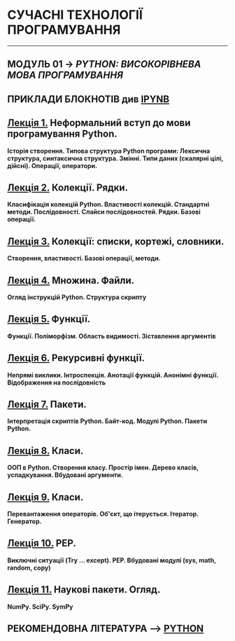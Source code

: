 # **СУЧАСНІ ТЕХНОЛОГІЇ ПРОГРАМУВАННЯ**
***
## **МОДУЛЬ 01** -> *PYTHON: ВИСОКОРІВНЕВА МОВА ПРОГРАМУВАННЯ*
## ПРИКЛАДИ БЛОКНОТІВ див [IPYNB](LEC\Modulo_1\IPYNB)
## [**Лекція 1.**](2021_MPT_Lec_01_.pdf) Неформальний вступ до мови програмування Python.  
**Історія створення. Типова структура Python програми: Лексична структура, синтаксична структура. Змінні. Типи даних (скалярні цілі, дійсні). Операції, оператори.**

## [**Лекція 2.**](2021_MPT_Lec_02_.pdf) Колекції. Рядки.  
**Класифікація колекцій Python. Властивості колекцій. Стандартні методи. Послідовності. Слайси послідовностей. Рядки. Базові операції.**

## [**Лекція 3.**](2021_MPT_Lec_03_.pdf) Колекції: списки, кортежі, словники.  
**Створення, властивості. Базові операції, методи.**

## [**Лекція 4.**](2021_MPT_Lec_04_.pdf) Множина. Файли.
**Огляд інструкцій Python. Структура скрипту**

## [**Лекція 5.**](2021_MPT_Lec_05_.pdf) Функції.  
**Функції. Поліморфізм. Область видимості. Зіставлення аргументів**

## [**Лекція 6.**](2021_MPT_Lec_06_.pdf) Рекурсивні функції.  
**Непрямі виклики. Інтроспекція. Анотації функцій. Анонімні функції. Відображення на послідовність**

## [**Лекція 7.**](2021_MPT_Lec_07_.pdf) Пакети.  
**Інтерпретація скриптів Python. Байт-код. Модулі Python. Пакети Python.**

## [**Лекція 8.**](2021_MPT_Lec_08_.pdf) Класи.  
**ООП в Python. Створення класу.  Простір імен. Дерево класів, успадкування. Вбудовані аргументи.**

## [**Лекція 9.**](2021_MPT_Lec_09_.pdf) Класи.  
**Перевантаження операторів. Об'єкт, що ітерується. Ітератор. Генератор.**

## [**Лекція 10.**](2021_MPT_Lec_10_.pdf) PEP.  
**Виключні ситуації (Try … except). PEP. Вбудовані модулі (sys, math, random, copy)**

## [**Лекція 11.**](2021_MPT_Lec_11_.pdf) Наукові пакети. Огляд.  
**NumPy. SciPy. SymPy**


## **РЕКОМЕНДОВНА ЛІТЕРАТУРА** --> [**PYTHON**](/Biblio/PYTHON_books_.md)
